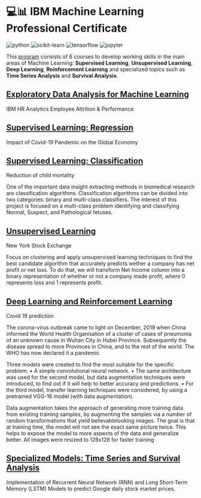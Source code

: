 
# 💻📊 IBM Machine Learning Professional Certificate

![python](https://img.shields.io/badge/-Python-3776AB?style=flat-square&logo=python&logoColor=white)
![scikit-learn](https://img.shields.io/badge/-scikit%20learn-F7931E?style=flat-square&logo=scikit-learn&logoColor=white)
![tensorflow](https://img.shields.io/badge/-Tensorflow-FF6F00?style=flat-square&logo=Tensorflow&logoColor=white)
![jupyter](https://img.shields.io/badge/-Jupyter-F37626?style=flat-square&logo=Jupyter&logoColor=white)

This [program](https://www.coursera.org/professional-certificates/ibm-machine-learning) consists of 6 courses to develop working skills 
in the main areas of Machine Learning: **Supervised Learning**, **Unsupervised Learning**, **Deep Learning**, **Reinforcement Learning** 
and specialized topics such as **Time Series Analysis** and **Survival Analysis**.

## [Exploratory Data Analysis for Machine Learning](https://github.com/Lefvou/IBM-Machine-Learning-Professional-Certificate/tree/main/1.%20Exploratory%20Data%20Analysis%20for%20Machine%20Learning)

IBM HR Analytics Employee Attrition & Performance

## [Supervised Learning: Regression](https://github.com/Lefvou/IBM-Machine-Learning-Professional-Certificate/tree/main/2.%20Supervised%20Learning%20Regression)

Impact of Covid-19 Pandemic on the Global Economy

## [Supervised Learning: Classification](https://github.com/Lefvou/IBM-Machine-Learning-Professional-Certificate/tree/main/3.%20Supervised%20Learning%20Classification)

Reduction of child mortality

One of the important data insight extracting methods in biomedical research are classification algorithms. Classification algorithms 
can be divided into two categories: binary and multi-class classifiers. The interest of this project is focused on a multi-class problem 
identifying and classifying Normal, Suspect, and Pathological fetuses.

## [Unsupervised Learning](https://github.com/Lefvou/IBM-Machine-Learning-Professional-Certificate/tree/main/4.%20Unsupervised%20Learning)

New York Stock Exchange

Focus on clustering and apply unsupervised learning techniques to find the best candidate algorithm that accurately predicts 
wether a company has net profit or net loss. To do that, we will transform Net Income column into a binary representation 
of whether or not a company made profit, where 0 represents loss and 1 represents profit.

## [Deep Learning and Reinforcement Learning](https://github.com/Lefvou/IBM-Machine-Learning-Professional-Certificate/tree/main/5.%20Deep%20Learning%20and%20Reinforcement%20Learning)

Covid 19 prediction

The corona-virus outbreak came to light on December, 2019 when China informed the World Health Organisation of a cluster of cases 
of pneumonia of an unknown cause in Wuhan City in Hubei Province. Subsequently the disease spread to more Provinces in China, and
to the rest of the world. The WHO has now declared it a pandemic.

Three models were created to find the most suitable for the specific problem:
• A simple convolutional neural network.
• The same architecture was used for the second model, but data augmentation techniques were
introduced, to find out if it will help to better accuracy and predictions.
• For the third model, transfer learning techniques were considered, by using a pretrained VGG-16 model (with data augmentation).

Data augmentation takes the approach of generating more training data from existing training
samples, by augmenting the samples via a number of random transformations that yield believablelooking images. 
The goal is that at training time, the model will not see the exact same picture twice. 
This helps to expose the model to more aspects of the data and generalize better. 
All images were resized to 128x128 for faster training

## [Specialized Models: Time Series and Survival Analysis](https://github.com/Lefvou/IBM-Machine-Learning-Professional-Certificate/tree/main/6.%20Specialized%20Models%20Time%20Series%20and%20Survival%20Analysis)

Implementation of Recurrent Neural Network (RNN) and Long Short-Term Memory (LSTM) Models to predict Google daily stock market prices.
